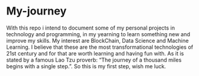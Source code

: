 # My-journey
With this repo i intend to document some of my personal projects in technology and programming, in my yearning to learn something new and improve my skills. My interest are BlockChain, Data Science and Machine Learning. I believe that these are the most transformational technologies of 21st century and for that are worth learning and having fun with. As it is stated by a famous Lao Tzu proverb: “The journey of a thousand miles begins with a single step.”. So this is my first step, wish me luck.

